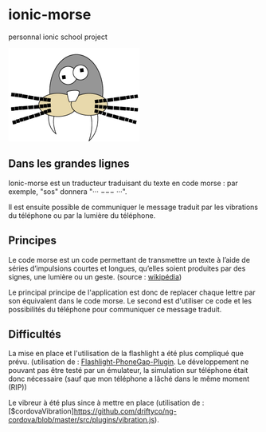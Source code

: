 # ionic-morse
personnal ionic school project

![Ionic morse logo](https://github.com/tphanhoang/ionic-morse/blob/master/www/img/morse.png?raw=true "ionic morse")

Dans les grandes lignes
--------------------

Ionic-morse est un traducteur traduisant du texte en code morse : 
par exemple, "sos" donnera "··· −−− ···". 

Il est ensuite possible de communiquer le message traduit par les vibrations du téléphone ou par la lumière du téléphone.



Principes
--------------------

Le code morse est un code permettant de transmettre un texte à l’aide de séries d’impulsions courtes et longues, qu’elles soient produites par des signes, une lumière ou un geste. (source :  [wikipédia](https://fr.wikipedia.org/wiki/Morse_(alphabet) "article très complet"))


Le principal principe de l'application est donc de replacer chaque lettre par son équivalent dans le code morse.
Le second est d'utiliser ce code et les possibilités du téléphone pour communiquer ce message traduit.



Difficultés
--------------------

La mise en place et l'utilisation de la flashlight a été plus compliqué que prévu.
(utilisation de :  [Flashlight-PhoneGap-Plugin](https://github.com/EddyVerbruggen/Flashlight-PhoneGap-Plugin). Le développement ne pouvant pas être testé par un émulateur, la simulation sur téléphone était donc nécessaire (sauf que mon téléphone a lâché dans le même moment (RIP))

Le vibreur à été plus since à mettre en place (utilisation de :  [$cordovaVibration]https://github.com/driftyco/ng-cordova/blob/master/src/plugins/vibration.js).


